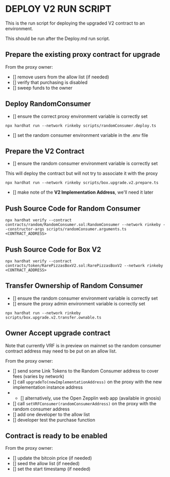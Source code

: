 # DEPLOY V2 RUN SCRIPT

This is the run script for deploying the upgraded V2 contract to an environment.

This should be run after the Deploy.md run script.

## Prepare the existing proxy contract for upgrade

From the proxy owner:
- [] remove users from the allow list (if needed)
- [] verify that purchasing is disabled
- [] sweep funds to the owner

## Deploy RandomConsumer 

- [] ensure the correct proxy environment variable is correctly set

`npx hardhat run --network rinkeby scripts/randomConsumer.deploy.ts`

- [] set the random consumer environment variable in the .env file

## Prepare the V2 Contract

- [] ensure the random consumer environment variable is correctly set

This will deploy the contract but will not try to associate it with the proxy

`npx hardhat run --network rinkeby scripts/box.upgrade.v2.prepare.ts`

- [] make note of the **V2 Implementation Address**, we'll need it later

## Push Source Code for Random Consumer

`npx hardhat verify --contract contracts/random/RandomConsumer.sol:RandomConsumer --network rinkeby --constructor-args scripts/randomConsumer.arguments.ts <CONTRACT_ADDRESS>`

## Push Source Code for Box V2

`npx hardhat verify --contract contracts/token/RarePizzasBoxV2.sol:RarePizzasBoxV2 --network rinkeby <CONTRACT_ADDRESS>`

## Transfer Ownership of Random Consumer

- [] ensure the random consumer environment variable is correctly set
- [] ensure the proxy admin environment variable is correctly set

`npx hardhat run --network rinkeby scripts/box.upgrade.v2.transfer.ownable.ts`

## Owner Accept upgrade contract

Note that currently VRF is in preview on mainnet so the random consumer contract address may need to be put on an allow list.

From the proxy owner:
- [] send some Link Tokens to the Random Consumer address to cover fees (varies by network)
- [] call `upgradeTo(newImplementationAddress)` on the proxy with the new implementation instance address
- - [] alternatively, use the Open Zepplin web app (available in gnosis)
- [] call `setVRFConsumer(randomConsumerAddress)` on the proxy with the random consumer address
- [] add one developer to the allow list
- [] developer test the purchase function

## Contract is ready to be enabled

From the proxy owner:
- [] update the bitcoin price (if needed)
- [] seed the allow list (if needed)
- [] set the start timestamp (if needed)
